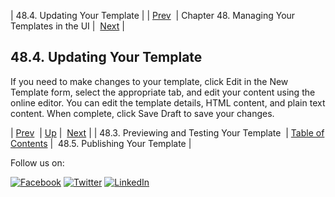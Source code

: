 | 48.4. Updating Your Template |
| [Prev](web-ui.templates.preview.php)  | Chapter 48. Managing Your Templates in the UI |  [Next](web-ui.templates.publish.php) |

## 48.4. Updating Your Template

If you need to make changes to your template, click Edit in the New Template form, select the appropriate tab, and edit your content using the online editor. You can edit the template details, HTML content, and plain text content. When complete, click Save Draft to save your changes.

| [Prev](web-ui.templates.preview.php)  | [Up](web-ui.templates.php) |  [Next](web-ui.templates.publish.php) |
| 48.3. Previewing and Testing Your Template  | [Table of Contents](index.php) |  48.5. Publishing Your Template |

Follow us on:

[![Facebook](https://support.messagesystems.com/images/icon-facebook.png)](http://www.facebook.com/messagesystems) [![Twitter](https://support.messagesystems.com/images/icon-twitter.png)](http://twitter.com/#!/MessageSystems) [![LinkedIn](https://support.messagesystems.com/images/icon-linkedin.png)](http://www.linkedin.com/company/message-systems)